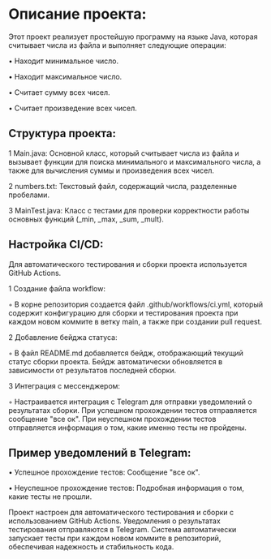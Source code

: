 # Описание проекта:
Этот проект реализует простейшую программу на языке Java, которая считывает числа из файла и выполняет следующие операции:

 • Находит минимальное число.
 
 • Находит максимальное число.
 
 • Считает сумму всех чисел.
 
 • Считает произведение всех чисел.
 
## Структура проекта:

 1 Main.java: Основной класс, который считывает числа из файла и вызывает функции для поиска минимального и максимального числа, а также для вычисления суммы и произведения всех чисел.

 2 numbers.txt: Текстовый файл, содержащий числа, разделенные пробелами.

 3 MainTest.java: Класс с тестами для проверки корректности работы основных функций (_min, _max, _sum, _mult).
 
## Настройка CI/CD:

Для автоматического тестирования и сборки проекта используется GitHub Actions.

 1 Создание файла workflow:

 ◦ В корне репозитория создается файл .github/workflows/ci.yml, который содержит конфигурацию для сборки и тестирования проекта при каждом новом коммите в ветку main, а также при создании pull request.

 2 Добавление бейджа статуса:

 ◦ В файл README.md добавляется бейдж, отображающий текущий статус сборки проекта. Бейдж автоматически обновляется в зависимости от результатов последней сборки.

 3 Интеграция с мессенджером:

 ◦ Настраивается интеграция с Telegram для отправки уведомлений о результатах сборки. При успешном прохождении тестов отправляется сообщение "все ок". При неуспешном прохождении тестов отправляется информация о том, какие именно тесты не пройдены.
 
## Пример уведомлений в Telegram:

 • Успешное прохождение тестов: Сообщение "все ок".

 • Неуспешное прохождение тестов: Подробная информация о том, какие тесты не прошли.

Проект настроен для автоматического тестирования и сборки с использованием GitHub Actions. Уведомления о результатах тестирования отправляются в Telegram. Система автоматически запускает тесты при каждом новом коммите в репозиторий, обеспечивая надежность и стабильность кода.
